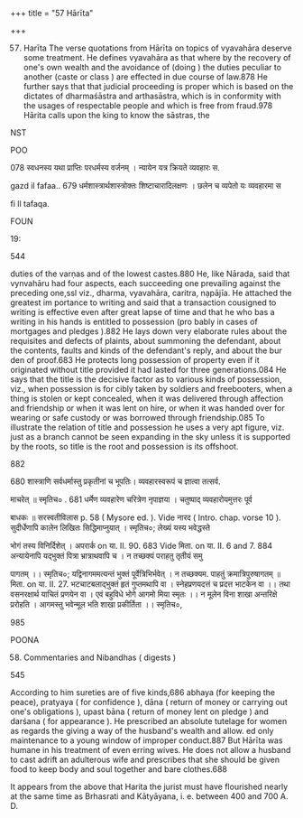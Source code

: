 +++
title = "57 Hārīta"

+++

57. Harīta The verse quotations from Hārīta on topics of vyavahāra deserve some treatment. He defines vyavahāra as that where by the recovery of one's own wealth and the avoidance of (doing ) the duties peculiar to another (caste or class ) are effected in due course of law.878 He further says that that judicial proceeding is proper which is based on the dictates of dharmaśāstra and arthasāstra, which is in conformity with the usages of respectable people and which is free from fraud.978 Hārita calls upon the king to know the sāstras, the 

NST 

POO 

078 स्वधनस्य यथा प्राप्तिः परधर्मस्य वर्जनम् । न्यायेन यत्र क्रियते व्यवहारः स. 

gazd il fafaa.. 679 धर्मशास्त्रार्थशास्त्रोक्तः शिष्टाचारादिलक्षणः । छलेन च व्यपेतो यः व्यवहारमा स 

fi ll tafaqa. 

FOUN 

19: 

544 



duties of the varṇas and of the lowest castes.880 He, like Nārada, said that vynvahāru had four aspects, each succeeding one prevailing against the preceding one,ssl viz., dharma, vyavahāra, caritra, nạpājīa. He attached the greatest im portance to writing and said that a transaction cousigned to writing is effective even after great lapse of time and that he who bas a writing in his hands is entitled to possession (pro bably in cases of mortgages and pledges ).882 He lays down very elaborate rules about the requisites and defects of plaints, about summoning the defendant, about the contents, faults and kinds of the defendant's reply, and about the bur den of proof.683 He protects long possession of property even if it originated without title provided it had lasted for three generations.084 He says that the title is the decisive factor as to various kinds of possession, viz., when possession is for cibly taken by soldiers and freebooters, when a thing is stolen or kept concealed, when it was delivered through affection and friendship or when it was lent on hire, or when it was handed over for wearing or safe custody or was borrowed through friendship.085 To illustrate the relation of title and possession he uses a very apt figure, viz. just as a branch cannot be seen expanding in the sky unless it is supported by the roots, so title is the root and possession is its offshoot. 

882 

680 शास्त्राणि सर्वधर्मास्तु प्रकृतीनां च भूपतिः। व्यवहारस्वरूपं च ज्ञात्वा तत्सर्व. 

माचरेत् ॥ स्मृतिच० . 681 धर्मेण व्यवहारेण चरित्रेण नृपाज्ञया । चतुष्पाद् व्यवहारोयमुत्तरः पूर्व 

बाधकः ॥ सरस्वतीविलास p. 58 ( Mysore ed. ). Vide नारद ( Intro. chap. vorse 10 ). सुदीर्धेणापि कालेन लिखितः सिद्धिमाप्नुयात् । स्मृतिच०; लेख्यं यस्य भवेद्धस्ते 

भोगं तस्य विनिर्दिशेत् । अपरार्क on या. II. 90. 683 Vide मिता. on या. II. 6 and 7. 884 अन्यायेनापि यद्भुक्तं पित्रा भ्रात्राथवापि च । न तच्छक्यं पराहतु तृतीयं समु 

पागतम् ।। स्मृतिच०; यद्विनागममत्यन्तं भुक्तं पूर्वेत्रिभिर्भवेत् । न तच्छक्यम. पाहतुं क्रमात्रिपुरुषागतम् ॥ मिता. on या. II. 27. भटचाटबलाद्भुक्तं हृतं गुप्तमथापि वा । स्नेहप्रणयदत्तं च प्रदत्त भाटकेन वा ।। तथा वसनरक्षार्थ याचितं प्रणयेन वा । एवं बहुविधे भोगे आगमो मिया स्मृतः ।। न मूलेन विना शाखा अन्तरिक्षे प्ररोहति । आगमस्तु भवेन्मूल भति शाखा प्रकीर्तिता ।। स्मृतिच०, 

985 

POONA 

58. Commentaries and Nibandhas ( digests ) 

545 

According to him sureties are of five kinds,686 abhaya (for keeping the peace), pratyaya ( for confidence ), dāna ( return of money or carrying out one's obligations ), upast bāna ( return of money lent on pledge ) and darśana ( for appearance ). He prescribed an absolute tutelage for women as regards the giving a way of the husband's wealth and allow. ed only maintenance to a young window of improper conduct.887 But Hārīta was humane in his treatment of even erring wives. He does not allow a husband to cast adrift an adulterous wife and prescribes that she should be given food to keep body and soul together and bare clothes.688 

It appears from the above that Harita the jurist must have flourished nearly at the same time as Brhasrati and Kātyāyana, i. e. between 400 and 700 A. D. 
